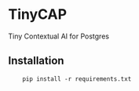 # TinyCAP
Tiny Contextual AI for Postgres


## Installation
```
    pip install -r requirements.txt
```